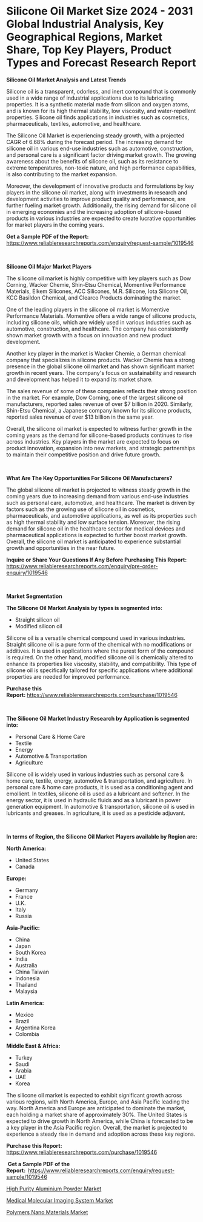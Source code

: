<p><h1>Silicone Oil Market Size 2024 - 2031 Global Industrial Analysis, Key Geographical Regions, Market Share, Top Key Players, Product Types and Forecast Research Report</h1></p><p><strong>Silicone Oil Market Analysis and Latest Trends</strong></p>
<p><p>Silicone oil is a transparent, odorless, and inert compound that is commonly used in a wide range of industrial applications due to its lubricating properties. It is a synthetic material made from silicon and oxygen atoms, and is known for its high thermal stability, low viscosity, and water-repellent properties. Silicone oil finds applications in industries such as cosmetics, pharmaceuticals, textiles, automotive, and healthcare.</p><p>The Silicone Oil Market is experiencing steady growth, with a projected CAGR of 6.68% during the forecast period. The increasing demand for silicone oil in various end-use industries such as automotive, construction, and personal care is a significant factor driving market growth. The growing awareness about the benefits of silicone oil, such as its resistance to extreme temperatures, non-toxic nature, and high performance capabilities, is also contributing to the market expansion.</p><p>Moreover, the development of innovative products and formulations by key players in the silicone oil market, along with investments in research and development activities to improve product quality and performance, are further fueling market growth. Additionally, the rising demand for silicone oil in emerging economies and the increasing adoption of silicone-based products in various industries are expected to create lucrative opportunities for market players in the coming years.</p></p>
<p><strong>Get a Sample PDF of the Report:&nbsp;</strong> <a href="https://www.reliableresearchreports.com/enquiry/request-sample/1019546">https://www.reliableresearchreports.com/enquiry/request-sample/1019546</a></p>
<p>&nbsp;</p>
<p><strong>Silicone Oil Major Market Players</strong></p>
<p><p>The silicone oil market is highly competitive with key players such as Dow Corning, Wacker Chemie, Shin-Etsu Chemical, Momentive Performance Materials, Elkem Silicones, ACC Silicones, M.R. Silicone, Iota Silicone Oil, KCC Basildon Chemical, and Clearco Products dominating the market.</p><p>One of the leading players in the silicone oil market is Momentive Performance Materials. Momentive offers a wide range of silicone products, including silicone oils, which are widely used in various industries such as automotive, construction, and healthcare. The company has consistently shown market growth with a focus on innovation and new product development.</p><p>Another key player in the market is Wacker Chemie, a German chemical company that specializes in silicone products. Wacker Chemie has a strong presence in the global silicone oil market and has shown significant market growth in recent years. The company's focus on sustainability and research and development has helped it to expand its market share.</p><p>The sales revenue of some of these companies reflects their strong position in the market. For example, Dow Corning, one of the largest silicone oil manufacturers, reported sales revenue of over $7 billion in 2020. Similarly, Shin-Etsu Chemical, a Japanese company known for its silicone products, reported sales revenue of over $13 billion in the same year.</p><p>Overall, the silicone oil market is expected to witness further growth in the coming years as the demand for silicone-based products continues to rise across industries. Key players in the market are expected to focus on product innovation, expansion into new markets, and strategic partnerships to maintain their competitive position and drive future growth.</p></p>
<p>&nbsp;</p>
<p><strong>What Are The Key Opportunities For Silicone Oil Manufacturers?</strong></p>
<p><p>The global silicone oil market is projected to witness steady growth in the coming years due to increasing demand from various end-use industries such as personal care, automotive, and healthcare. The market is driven by factors such as the growing use of silicone oil in cosmetics, pharmaceuticals, and automotive applications, as well as its properties such as high thermal stability and low surface tension. Moreover, the rising demand for silicone oil in the healthcare sector for medical devices and pharmaceutical applications is expected to further boost market growth. Overall, the silicone oil market is anticipated to experience substantial growth and opportunities in the near future.</p></p>
<p><strong>Inquire or Share Your Questions If Any Before Purchasing This Report:</strong> <a href="https://www.reliableresearchreports.com/enquiry/pre-order-enquiry/1019546">https://www.reliableresearchreports.com/enquiry/pre-order-enquiry/1019546</a></p>
<p>&nbsp;</p>
<p><strong>Market Segmentation</strong></p>
<p><strong>The Silicone Oil Market Analysis by types is segmented into:</strong></p>
<p><ul><li>Straight silicon oil</li><li>Modified silicon oil</li></ul></p>
<p><p>Silicone oil is a versatile chemical compound used in various industries. Straight silicone oil is a pure form of the chemical with no modifications or additives. It is used in applications where the purest form of the compound is required. On the other hand, modified silicone oil is chemically altered to enhance its properties like viscosity, stability, and compatibility. This type of silicone oil is specifically tailored for specific applications where additional properties are needed for improved performance.</p></p>
<p><strong>Purchase this Report:&nbsp;</strong><a href="https://www.reliableresearchreports.com/purchase/1019546">https://www.reliableresearchreports.com/purchase/1019546</a></p>
<p>&nbsp;</p>
<p><strong>The Silicone Oil Market Industry Research by Application is segmented into:</strong></p>
<p><ul><li>Personal Care & Home Care</li><li>Textile</li><li>Energy</li><li>Automotive & Transportation</li><li>Agriculture</li></ul></p>
<p><p>Silicone oil is widely used in various industries such as personal care & home care, textile, energy, automotive & transportation, and agriculture. In personal care & home care products, it is used as a conditioning agent and emollient. In textiles, silicone oil is used as a lubricant and softener. In the energy sector, it is used in hydraulic fluids and as a lubricant in power generation equipment. In automotive & transportation, silicone oil is used in lubricants and greases. In agriculture, it is used as a pesticide adjuvant.</p></p>
<p>&nbsp;</p>
<p><strong>In terms of Region, the Silicone Oil Market Players available by Region are:</strong></p>
<p>
    <p> <strong> North America: </strong>
        <ul>
            <li>United States</li>
            <li>Canada</li>
        </ul>
        </p> 
    <p> <strong> Europe: </strong>
        <ul>
            <li>Germany</li>
            <li>France</li>
            <li>U.K.</li>
            <li>Italy</li>
            <li>Russia</li>
        </ul>
        </p> 
    <p> <strong> Asia-Pacific: </strong>
        <ul>
            <li>China</li>
            <li>Japan</li>
            <li>South Korea</li>
            <li>India</li>
            <li>Australia</li>
            <li>China Taiwan</li>
            <li>Indonesia</li>
            <li>Thailand</li>
            <li>Malaysia</li>
        </ul>
        </p> 
    <p> <strong> Latin America: </strong>
        <ul>
            <li>Mexico</li>
            <li>Brazil</li>
            <li>Argentina Korea</li>
            <li>Colombia</li>
        </ul>
        </p> 
    <p> <strong> Middle East & Africa: </strong>
        <ul>
            <li>Turkey</li>
            <li>Saudi</li>
            <li>Arabia</li>
            <li>UAE</li>
            <li>Korea</li>
        </ul>
    </p>
    </p>
<p><p>The silicone oil market is expected to exhibit significant growth across various regions, with North America, Europe, and Asia Pacific leading the way. North America and Europe are anticipated to dominate the market, each holding a market share of approximately 30%. The United States is expected to drive growth in North America, while China is forecasted to be a key player in the Asia Pacific region. Overall, the market is projected to experience a steady rise in demand and adoption across these key regions.</p></p>
<p><strong>Purchase this Report: </strong><a href="https://www.reliableresearchreports.com/purchase/1019546">https://www.reliableresearchreports.com/purchase/1019546</a></p>
<p>&nbsp;<strong>Get a Sample PDF of the Report:&nbsp;&nbsp;</strong><a href="https://www.reliableresearchreports.com/enquiry/request-sample/1019546">https://www.reliableresearchreports.com/enquiry/request-sample/1019546</a></p>
<p><strong></strong></p>
<p><p><a href="https://view.publitas.com/reportprime-1/high-purity-aluminium-powder-market-a-comprehensive-report-of-its-market-share-growth-trends-2023-2030/">High Purity Aluminium Powder Market</a></p><p><a href="https://view.publitas.com/reportprime-1/medical-molecular-imaging-system-market-research-report-forecasted-for-period-from-2023-2030-by-market-type-market-application-and-region/">Medical Molecular Imaging System Market</a></p><p><a href="https://view.publitas.com/reportprime-1/polymers-nano-materials-market-research-report-unlocks-analysis-on-the-market-financial-status-market-size-and-market-revenue-upto-2030/">Polymers Nano Materials Market</a></p></p>